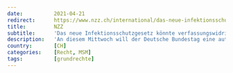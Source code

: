 ```yaml
---
date:          2021-04-21
redirect:      https://www.nzz.ch/international/das-neue-infektionsschutzgesetz-koennte-verfassungswidrig-sein-ld.1612920
title:         NZZ
subtitle:      'Das neue Infektionsschutzgesetz könnte verfassungswidrig sein'
description:   'An diesem Mittwoch will der Deutsche Bundestag eine automatische «Notbremse» mit Ausgangssperren ab einer Inzidenz von 100 beschliessen. Der Anwalt und Honorarprofessor Härting vermisst die Verhältnismässigkeit der Massnahmen – und fordert einen grösseren Widerstandsgeist von Kunst und Kultur.'
country:       [CH]
categories:    [Recht, MSM]
tags:          [grundrechte]
---
```

